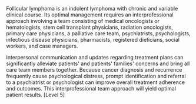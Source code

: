 Follicular lymphoma is an indolent lymphoma with chronic and variable clinical course. Its optimal management requires an interprofessional approach involving a team consisting of medical oncologists or hematologists, stem cell transplant physicians, radiation oncologists, primary care physicians, a palliative care team, psychiatrists, psychologists, infectious disease physicians, pharmacists, registered dieticians, social workers, and case managers.

Interpersonal communication and updates regarding treatment plans can significantly alleviate patients' and patients' families' concerns and bring all care team members together. Because cancer diagnosis and recurrence frequently cause psychological distress, prompt identification and referral to a psychiatrist or psychologist can improve overall treatment adherence and outcomes. This interprofessional team approach will yield optimal patient results. [Level 5]